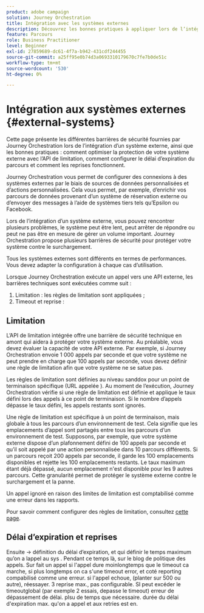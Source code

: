 ```yaml
---
product: adobe campaign
solution: Journey Orchestration
title: Intégration avec les systèmes externes
description: Découvrez les bonnes pratiques à appliquer lors de l’intégration de systèmes externes
feature: Parcours
role: Business Practitioner
level: Beginner
exl-id: 27859689-dc61-4f7a-b942-431cdf244455
source-git-commit: a25ff95e0b74d3a0693310179670c7fe7b0de51c
workflow-type: tm+mt
source-wordcount: '530'
ht-degree: 0%

---
```


# Intégration aux systèmes externes {#external-systems}

Cette page présente les différentes barrières de sécurité fournies par Journey Orchestration lors de l’intégration d’un système externe, ainsi que les bonnes pratiques : comment optimiser la protection de votre système externe avec l’API de limitation, comment configurer le délai d’expiration du parcours et comment les reprises fonctionnent.

Journey Orchestration vous permet de configurer des connexions à des systèmes externes par le biais de sources de données personnalisées et d’actions personnalisées. Cela vous permet, par exemple, d’enrichir vos parcours de données provenant d’un système de réservation externe ou d’envoyer des messages à l’aide de systèmes tiers tels qu’Epsilon ou Facebook.

Lors de l’intégration d’un système externe, vous pouvez rencontrer plusieurs problèmes, le système peut être lent, peut arrêter de répondre ou peut ne pas être en mesure de gérer un volume important. Journey Orchestration propose plusieurs barrières de sécurité pour protéger votre système contre le surchargement.

Tous les systèmes externes sont différents en termes de performances. Vous devez adapter la configuration à chaque cas d’utilisation.

Lorsque Journey Orchestration exécute un appel vers une API externe, les barrières techniques sont exécutées comme suit :

1. Limitation : les règles de limitation sont appliquées ;
2. Timeout et reprise :

## Limitation

L’API de limitation intégrée offre une barrière de sécurité technique en amont qui aidera à protéger votre système externe. Au préalable, vous devez évaluer la capacité de votre API externe. Par exemple, si Journey Orchestration envoie 1 000 appels par seconde et que votre système ne peut prendre en charge que 100 appels par seconde, vous devez définir une règle de limitation afin que votre système ne se satue pas.

Les règles de limitation sont définies au niveau sanddox pour un point de terminaison spécifique (URL appelée ). Au moment de l’exécution, Journey Orchestration vérifie si une règle de limitation est définie et applique le taux défini lors des appels à ce point de terminaison. Si le nombre d’appels dépasse le taux défini, les appels restants sont ignorés.

Une règle de limitation est spécifique à un point de terminaison, mais globale à tous les parcours d’un environnement de test. Cela signifie que les emplacements d’appel sont partagés entre tous les parcours d’un environnement de test. Supposons, par exemple, que votre système externe dispose d’un plafonnement défini de 100 appels par seconde et qu’il soit appelé par une action personnalisée dans 10 parcours différents. Si un parcours reçoit 200 appels par seconde, il garde les 100 emplacements disponibles et rejette les 100 emplacements restants. Le taux maximum étant déjà dépassé, aucun emplacement n&#39;est disponible pour les 9 autres parcours. Cette granularité permet de protéger le système externe contre le surchargement et la panne.

Un appel ignoré en raison des limites de limitation est comptabilisé comme une erreur dans les rapports.

Pour savoir comment configurer des règles de limitation, consultez [cette page](../api/timezone-management.md).

## Délai d’expiration et reprises

Ensuite -> définition du délai d’expiration, et qui définir le temps maximum qu’on a lappel au sys . Pendant ce temps là, sur le blog de politique des appels. Sur fait un appel si l&#39;appel dure moinlongtemps que le timeout ca marche, si plus longtemps on ca s&#39;une timeout error, et coté reporting compabilisé comme une erreur. si l&#39;appel echoue, (planter sur 500 ou autre), réessayer. 3 reprise max., pas configurable. SI peut excéder le timeoutglobal (par exemple 2 essais, depasse le timeout) erreur de dépassement de délai. plsu de temps que nécessaire. durée du délai d&#39;expiration max. qu&#39;on a appel et aux retries est en.

